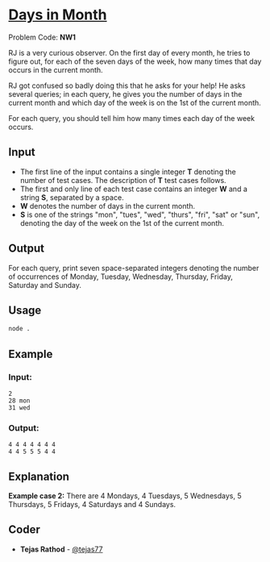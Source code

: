 
# [Days in Month](https://www.codechef.com/problems/NW1)
Problem Code: **NW1**

RJ is a very curious observer. On the first day of every month, he tries to figure out, for each of the seven days of the week, how many times that day occurs in the current month.

RJ got confused so badly doing this that he asks for your help! He asks several queries; in each query, he gives you the number of days in the current month and which day of the week is on the 1st of the current month.

For each query, you should tell him how many times each day of the week occurs.

## Input

- The first line of the input contains a single integer **T** denoting the number of test cases. The description of **T** test cases follows.
- The first and only line of each test case contains an integer **W** and a string **S**, separated by a space.
- **W** denotes the number of days in the current month.
- **S** is one of the strings "mon", "tues", "wed", "thurs", "fri", "sat" or "sun", denoting the day of the week on the 1st of the current month.

## Output

For each query, print seven space-separated integers denoting the number of occurrences of Monday, Tuesday, Wednesday, Thursday, Friday, Saturday and Sunday.

## Usage
```sh
node .
```
## Example
### Input:
```
2
28 mon
31 wed
```
### Output:
```
4 4 4 4 4 4 4
4 4 5 5 5 4 4
```
## Explanation

**Example case 2:** There are 4 Mondays, 4 Tuesdays, 5 Wednesdays, 5 Thursdays, 5 Fridays, 4 Saturdays and 4 Sundays.

## Coder

* **Tejas Rathod** - [@tejas77](https://github.com/tejas77)
